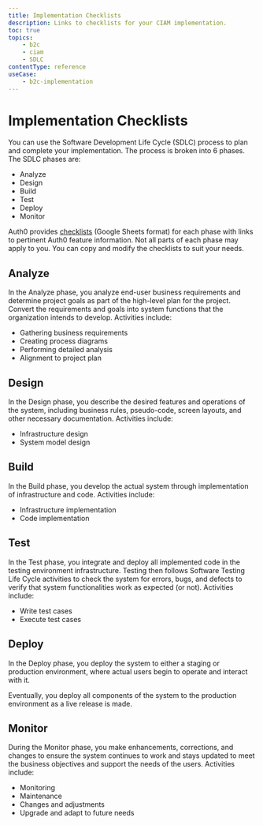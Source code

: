 ```yaml
---
title: Implementation Checklists
description: Links to checklists for your CIAM implementation. 
toc: true
topics:
    - b2c
    - ciam
    - SDLC
contentType: reference
useCase:
    - b2c-implementation
---
```

# Implementation Checklists

You can use the Software Development Life Cycle (SDLC) process to plan and complete your implementation. The process is broken into 6 phases. The SDLC phases are: 

* Analyze
* Design
* Build
* Test
* Deploy 
* Monitor

Auth0 provides [checklists](https://docs.google.com/spreadsheets/d/1TVG2ZYr2Z8sZhajhXy96xzXfuQ27KYxcwsIpae0wdj8/edit?usp=sharing) (Google Sheets format) for each phase with links to pertinent Auth0 feature information. Not all parts of each phase may apply to you. You can copy and modify the checklists to suit your needs. 

## Analyze

In the Analyze phase, you analyze end-user business requirements and determine project goals as part of the high-level plan for the project. Convert the requirements and goals into system functions that the organization intends to develop. Activities include:

* Gathering business requirements
* Creating process diagrams
* Performing detailed analysis
* Alignment to project plan

## Design

In the Design phase, you describe the desired features and operations of the system, including  business rules, pseudo-code, screen layouts, and other necessary documentation. Activities include:

* Infrastructure design
* System model design

## Build

In the Build phase, you develop the actual system through implementation of infrastructure and code. Activities include:

* Infrastructure implementation
* Code implementation

## Test

In the Test phase, you integrate and deploy all implemented code in the testing environment infrastructure. Testing then follows Software Testing Life Cycle activities to check the system for errors, bugs, and defects to verify that system functionalities work as expected (or not). Activities include:

* Write test cases
* Execute test cases

## Deploy

In the Deploy phase, you deploy the system to either a staging or production environment, where actual users begin to operate and interact with it. 

Eventually, you deploy all components of the system to the production environment as a live release is made.

## Monitor

During the Monitor phase, you make enhancements, corrections, and changes to ensure the system continues to work and stays updated to meet the business objectives and support the needs of the users. Activities include: 

* Monitoring
* Maintenance
* Changes and adjustments
* Upgrade and adapt to future needs 
